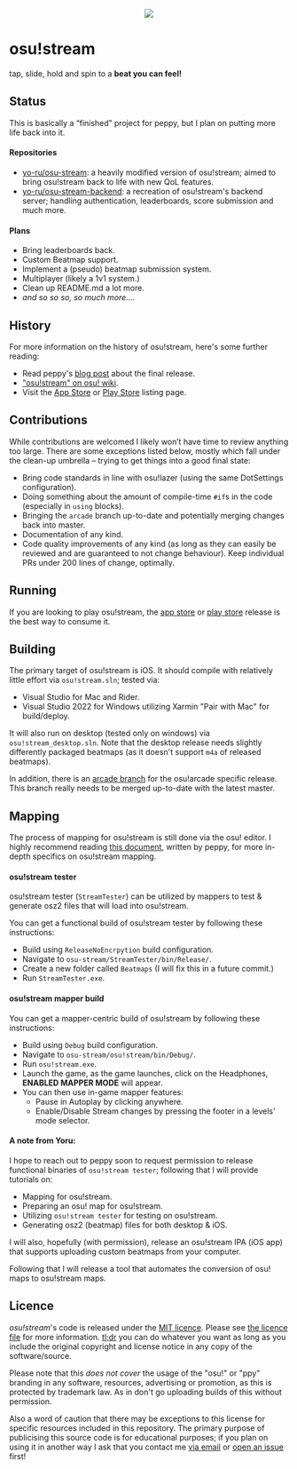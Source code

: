 <p align="center">
  <img src="Artwork/osu logo white.jpg">
</p>

# osu!stream

tap, slide, hold and spin to a **beat you can feel!**

## Status

This is basically a “finished” project for peppy, but I plan on putting more life back into it.

#### Repositories
- [yo-ru/osu-stream](https://github.com/yo-ru/osu-stream): a heavily modified version of osu!stream; aimed to bring osu!stream back to life with new QoL features.
- [yo-ru/osu-stream-backend](https://github.com/yo-ru/osu-stream-backend): a recreation of osu!stream's backend server; handling authentication, leaderboards, score submission and much more.

#### Plans
- Bring leaderboards back.
- Custom Beatmap support.
- Implement a (pseudo) beatmap submission system.
- Multiplayer (likely a 1v1 system.)
- Clean up README.md a lot more.
- *and so so so, so much more....*


## History
For more information on the history of osu!stream, here's some further reading:
- Read peppy's [blog post](https://blog.ppy.sh/osu-stream-2020-release/) about the final release.
- ["osu!stream" on osu! wiki](https://osu.ppy.sh/help/wiki/osu!stream).
- Visit the [App Store](https://apps.apple.com/us/app/osu-stream/id436952197) or [Play Store](https://play.google.com/store/apps/details?id=sh.ppy.osustream) listing page.

## Contributions
While contributions are welcomed I likely won’t have time to review anything too large. There are some exceptions listed below, mostly which fall under the clean-up umbrella – trying to get things into a good final state:

- Bring code standards in line with osu!lazer (using the same DotSettings configuration).
- Doing something about the amount of compile-time `#if`s in the code (especially in `using` blocks).
- Bringing the `arcade` branch up-to-date and potentially merging changes back into master.
- Documentation of any kind.
- Code quality improvements of any kind (as long as they can easily be reviewed and are guaranteed to not change behaviour). Keep individual PRs under 200 lines of change, optimally.

## Running

If you are looking to play osu!stream, the [app store](https://apps.apple.com/us/app/osu-stream/id436952197) or [play store](https://play.google.com/store/apps/details?id=sh.ppy.osustream) release is the best way to consume it.

## Building

The primary target of osu!stream is iOS. It should compile with relatively little effort via `osu!stream.sln`; tested via:
- Visual Studio for Mac and Rider.
- Visual Studio 2022 for Windows utilizing Xarmin "Pair with Mac" for build/deploy.

It will also run on desktop (tested only on windows) via `osu!stream_desktop.sln`. Note that the desktop release needs slightly differently packaged beatmaps (as it doesn't support `m4a` of released beatmaps).

In addition, there is an [arcade branch](https://github.com/ppy/osu-stream/tree/arcade) for the osu!arcade specific release. This branch really needs to be merged up-to-date with the latest master.

## Mapping

The process of mapping for osu!stream is still done via the osu! editor. I highly recommend reading [this document](https://docs.google.com/document/d/1FYmHhRX-onR-osgTS6uHSOZuu_0JEbfRZePVySvvr9g), written by peppy, for more in-depth specifics on osu!stream mapping.

#### osu!stream tester
osu!stream tester (`StreamTester`) can be utilized by mappers to test & generate osz2 files that will load into osu!stream. 

You can get a functional build of osu!stream tester by following these instructions:
- Build using `ReleaseNoEncrpytion` build configuration.
- Navigate to `osu-stream/StreamTester/bin/Release/`.
- Create a new folder called `Beatmaps` (I will fix this in a future commit.)
- Run `StreamTester.exe`.

#### osu!stream mapper build
You can get a mapper-centric build of osu!stream by following these instructions:
- Build using `Debug` build configuration.
- Navigate to `osu-stream/osu!stream/bin/Debug/`.
- Run `osu!stream.exe`.
- Launch the game, as the game launches, click on the Headphones, **ENABLED MAPPER MODE** will appear.
- You can then use in-game mapper features:
    - Pause in Autoplay by clicking anywhere.
    - Enable/Disable Stream changes by pressing the footer in a levels' mode selector.

#### A note from Yoru:
I hope to reach out to peppy soon to request permission to release functional binaries of `osu!stream tester`; following that I will provide tutorials on:
- Mapping for osu!stream.
- Preparing an osu! map for osu!stream.
- Utilizing `osu!stream tester` for testing on osu!stream.
- Generating osz2 (beatmap) files for both desktop & iOS.

I will also, hopefully (with permission), release an osu!stream IPA (iOS app) that supports uploading custom beatmaps from your computer.

Following that I will release a tool that automates the conversion of osu! maps to osu!stream maps.

## Licence

*osu!stream*'s code is released under the [MIT licence](https://opensource.org/licenses/MIT). Please see [the licence file](LICENCE) for more information. [tl;dr](https://tldrlegal.com/license/mit-license) you can do whatever you want as long as you include the original copyright and license notice in any copy of the software/source.

Please note that this *does not cover* the usage of the "osu!" or "ppy" branding in any software, resources, advertising or promotion, as this is protected by trademark law. As in don't go uploading builds of this without permission.

Also a word of caution that there may be exceptions to this license for specific resources included in this repository. The primary purpose of publicising this source code is for educational purposes; if you plan on using it in another way I ask that you contact me [via email](mailto:pe@ppy.sh) or [open an issue](https://github.com/ppy/osu-stream/issues) first!
